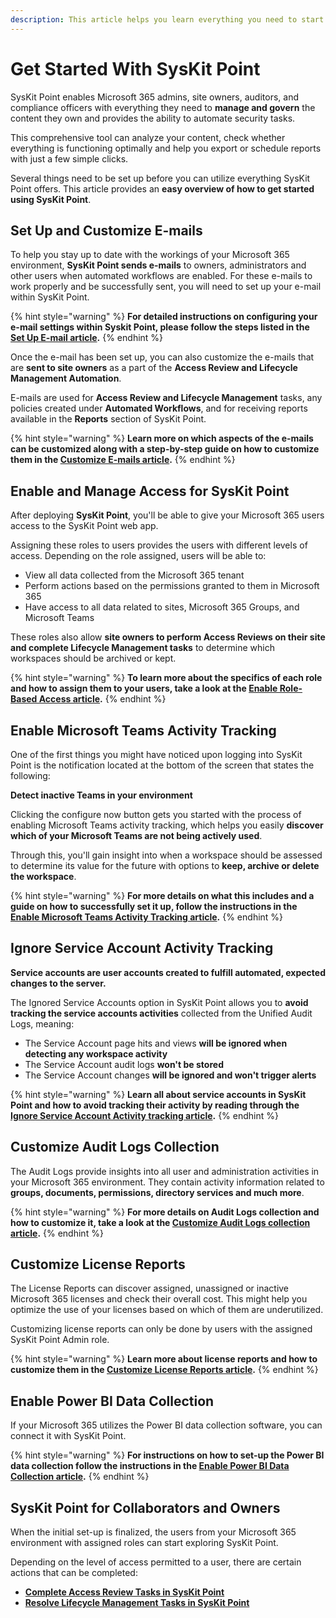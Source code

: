 ```yaml
---
description: This article helps you learn everything you need to start using your SysKit Point. 
---
```


# Get Started With SysKit Point

SysKit Point enables Microsoft 365 admins, site owners, auditors, and compliance officers with everything they need to **manage and govern** the content they own and provides the ability to automate security tasks. 

This comprehensive tool can analyze your content, check whether everything is functioning optimally and help you export or schedule reports with just a few simple clicks. 

Several things need to be set up before you can utilize everything SysKit Point offers. This article provides an **easy overview of how to get started using SysKit Point**. 

## Set Up and Customize E-mails

To help you stay up to date with the workings of your Microsoft 365 environment, **SysKit Point sends e-mails** to owners, administrators and other users when automated workflows are enabled. For these e-mails to work properly and be successfully sent, you will need to set up your e-mail within SysKit Point.

{% hint style="warning" %}
**For detailed instructions on configuring your e-mail settings within Syskit Point, please follow the steps listed in the [Set Up E-mail article](../configuration/set-up-email.md).**
{% endhint %}

Once the e-mail has been set up, you can also customize the e-mails that are **sent to site owners** as a part of the **Access Review and Lifecycle Management Automation**.  

E-mails are used for **Access Review and Lifecycle Management** tasks, any policies created under **Automated Workflows**, and for receiving reports available in the **Reports** section of SysKit Point. 

{% hint style="warning" %}
**Learn more on which aspects of the e-mails can be customized along with a step-by-step guide on how to customize them in the [Customize E-mails article](../configuration/customize-emails.md).**
{% endhint %}

## Enable and Manage Access for SysKit Point

After deploying **SysKit Point**, you'll be able to give your Microsoft 365 users access to the SysKit Point web app. 

Assigning these roles to users provides the users with different levels of access. Depending on the role assigned, users will be able to:
 * View all data collected from the Microsoft 365 tenant
 * Perform actions based on the permissions granted to them in Microsoft 365 
 * Have access to all data related to sites, Microsoft 365 Groups, and Microsoft Teams

These roles also allow **site owners to perform Access Reviews on their site and complete Lifecycle Management tasks** to determine which workspaces should be archived or kept. 

{% hint style="warning" %}
**To learn more about the specifics of each role and how to assign them to your users, take a look at the [Enable Role-Based Access article](../configuration/customize-emails.md).**
{% endhint %}


## Enable Microsoft Teams Activity Tracking

One of the first things you might have noticed upon logging into SysKit Point is the notification located at the bottom of the screen that states the following:

**Detect inactive Teams in your environment** 

Clicking the configure now button gets you started with the process of enabling Microsoft Teams activity tracking, which helps you easily **discover which of your Microsoft Teams are not being actively used**. 

Through this, you'll gain insight into when a workspace should be assessed to determine its value for the future with options to **keep, archive or delete the workspace**. 

{% hint style="warning" %}
**For more details on what this includes and a guide on how to successfully set it up, follow the instructions in the [Enable Microsoft Teams Activity Tracking article](../configuration/microsoft-teams-activity.md).**
{% endhint %}

## Ignore Service Account Activity Tracking 

**Service accounts are user accounts created to fulfill automated, expected changes to the server.**

The Ignored Service Accounts option in SysKit Point allows you to **avoid tracking the service accounts activities** collected from the Unified Audit Logs, meaning:

 * The Service Account page hits and views **will be ignored when detecting any workspace activity**
 * The Service Account audit logs **won't be stored**
 * The Service Account changes **will be ignored and won't trigger alerts**

{% hint style="warning" %}
**Learn all about service accounts in SysKit Point and how to avoid tracking their activity by reading through the [Ignore Service Account Activity tracking article](../configuration/ignore-service-account-activity-tracking.md).**
{% endhint %}

## Customize Audit Logs Collection

The Audit Logs provide insights into all user and administration activities in your Microsoft 365 environment.‌ They contain activity information related to **groups, documents, permissions, directory services and much more**. 

{% hint style="warning" %}
**For more details on Audit Logs collection and how to customize it, take a look at the [Customize Audit Logs collection article](../configuration/customize-audit-logs-collection.md).**
{% endhint %}

## Customize License Reports

The License Reports can discover assigned, unassigned or inactive Microsoft 365 licenses and check their overall cost. This might help you optimize the use of your licenses based on which of them are underutilized. 

Customizing license reports can only be done by users with the assigned SysKit Point Admin role. 

{% hint style="warning" %}
**Learn more about license reports and how to customize them in the [Customize License Reports article](../configuration/customize-license-reports.md).**
{% endhint %}

## Enable Power BI Data Collection

If your Microsoft 365 utilizes the Power BI data collection software, you can connect it with SysKit Point. 

{% hint style="warning" %}
**For instructions on how to set-up the Power BI data collection follow the instructions in the [Enable Power BI Data Collection article](../configuration/enable-powerBI-data-collection.md).**
{% endhint %}


## SysKit Point for Collaborators and Owners

When the initial set-up is finalized, the users from your Microsoft 365 environment with assigned roles can start exploring SysKit Point.

Depending on the level of access permitted to a user, there are certain actions that can be completed:
  * **[Complete Access Review Tasks in SysKit Point](../point-collaborators/access-review.md)**
  * **[Resolve Lifecycle Management Tasks in SysKit Point](../point-collaborators/lifecycle-management.md)** 
